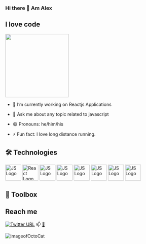### Hi there 👋 Am Alex

## I love code
<img src="https://octodex.github.com/images/Fintechtocat.png" width= "200">

- 🔭 I’m currently working on Reactjs Applications

- 💬 Ask me about any topic related to javascript 
- 😄 Pronouns: he/him/his
- ⚡ Fun fact: I love long distance running.








## 🛠 Technologies
<img src="https://cdn.worldvectorlogo.com/logos/logo-javascript.svg" alt="JS Logo" width="50" height="50"/>     <img src="https://cdn.worldvectorlogo.com/logos/react-2.svg" alt="React Logo" width="50" height="50"/>      <img src="https://cdn.worldvectorlogo.com/logos/jquery-2.svg" alt="JS Logo" width="50" height="50"/>      <img src="https://cdn.worldvectorlogo.com/logos/nodejs-icon.svg" alt="JS Logo" width="50" height="50"/>     <img src="https://cdn.worldvectorlogo.com/logos/html-1.svg" alt="JS Logo" width="50" height="50"/>      <img src="https://cdn.worldvectorlogo.com/logos/css-3.svg" alt="JS Logo" width="50" height="50"/>     <img src="https://cdn.worldvectorlogo.com/logos/react-native-1.svg" alt="JS Logo" width="50" height="50"/>    <img src="https://cdn.worldvectorlogo.com/logos/react-native-1.svg" alt="JS Logo" width="50" height="50"/>

## 🧰 Toolbox


## Reach me
<a href = "https://twitter.com/a_muriuki" ><img alt="Twitter URL" src="https://img.shields.io/twitter/url?label=alex&style=social&url=https%3A%2F%2Ftwitter.com%2Fa_muriuki" target="_blank"></a>
📫 [📧](mailto:alexmuriukimaina254@gmail.com) 

![imageofOctoCat](https://octodex.github.com/images/mona-the-rivetertocat.png)
